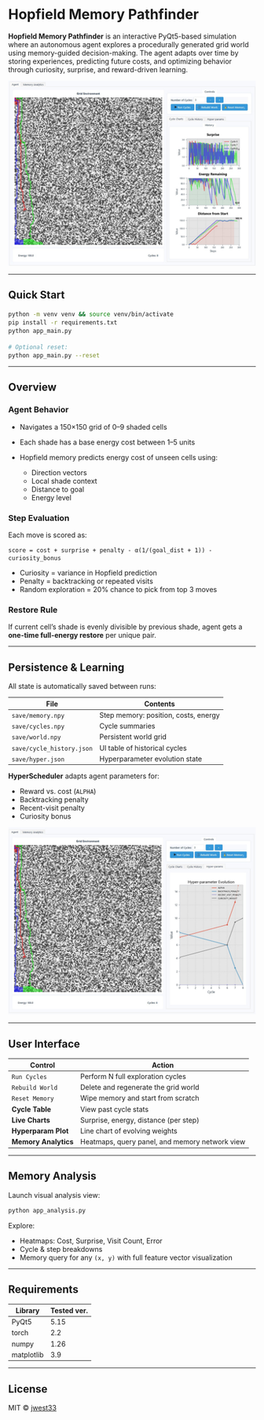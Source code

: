 # Hopfield Memory Pathfinder

**Hopfield Memory Pathfinder** is an interactive PyQt5-based simulation where an autonomous agent explores a procedurally generated grid world using memory-guided decision-making. The agent adapts over time by storing experiences, predicting future costs, and optimizing behavior through curiosity, surprise, and reward-driven learning.

![App example](example_app.jpg)

---

## Quick Start

```bash
python -m venv venv && source venv/bin/activate
pip install -r requirements.txt
python app_main.py

# Optional reset:
python app_main.py --reset
```

---

## Overview

### Agent Behavior

* Navigates a 150×150 grid of 0–9 shaded cells
* Each shade has a base energy cost between 1–5 units
* Hopfield memory predicts energy cost of unseen cells using:

  * Direction vectors
  * Local shade context
  * Distance to goal
  * Energy level

### Step Evaluation

Each move is scored as:

```
score = cost + surprise + penalty - α(1/(goal_dist + 1)) - curiosity_bonus
```

* Curiosity = variance in Hopfield prediction
* Penalty = backtracking or repeated visits
* Random exploration = 20% chance to pick from top 3 moves

### Restore Rule

If current cell’s shade is evenly divisible by previous shade, agent gets a **one-time full-energy restore** per unique pair.

---

## Persistence & Learning

All state is automatically saved between runs:

| File                      | Contents                             |
| ------------------------- | ------------------------------------ |
| `save/memory.npy`         | Step memory: position, costs, energy |
| `save/cycles.npy`         | Cycle summaries                      |
| `save/world.npy`          | Persistent world grid                |
| `save/cycle_history.json` | UI table of historical cycles        |
| `save/hyper.json`         | Hyperparameter evolution state       |

**HyperScheduler** adapts agent parameters for:

* Reward vs. cost (`ALPHA`)
* Backtracking penalty
* Recent-visit penalty
* Curiosity bonus

![Hyper evo example](example_app_hyper-param-evo.jpg)

---

## User Interface

| Control              | Action                                         |
| -------------------- | ---------------------------------------------- |
| `Run Cycles`         | Perform N full exploration cycles              |
| `Rebuild World`      | Delete and regenerate the grid world           |
| `Reset Memory`       | Wipe memory and start from scratch             |
| **Cycle Table**      | View past cycle stats                          |
| **Live Charts**      | Surprise, energy, distance (per step)          |
| **Hyperparam Plot**  | Line chart of evolving weights                 |
| **Memory Analytics** | Heatmaps, query panel, and memory network view |

---

## Memory Analysis

Launch visual analysis view:

```bash
python app_analysis.py
```

Explore:

* Heatmaps: Cost, Surprise, Visit Count, Error
* Cycle & step breakdowns
* Memory query for any `(x, y)` with full feature vector visualization

---

## Requirements

| Library    | Tested ver. |
| ---------- | ----------- |
| PyQt5      | 5.15        |
| torch      | 2.2         |
| numpy      | 1.26        |
| matplotlib | 3.9         |

---

## License

MIT © [jwest33](https://github.com/jwest33)
